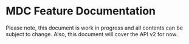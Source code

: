 # MDC Feature Documentation

Please note, this document is work in progress and all contents can be subject to change.
Also, this document will cover the API v2 for now.

